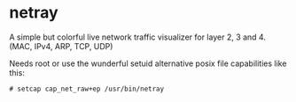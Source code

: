 # netray

A simple but colorful live network traffic visualizer for layer 2, 3 and 4. (MAC, IPv4, ARP, TCP, UDP) 

Needs root or use the wunderful setuid alternative posix file capabilities like this:

`# setcap cap_net_raw+ep /usr/bin/netray`
